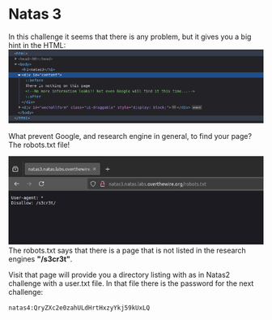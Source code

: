 # Natas 3
In this challenge it seems that there is any problem, but it gives you a big hint in the HTML:
![Screenshot](imgs/natas3_image.png)

What prevent Google, and research engine in general, to find your page?
The robots.txt file!


![Screenshot](imgs/natas3_image2.png)
 The robots.txt says that there is a page that is not listed in the research engines **"/s3cr3t"**.

Visit that page will provide you a directory listing with as in Natas2 challenge with a user.txt file.
In that file there is the password for the next challenge:
```
natas4:QryZXc2e0zahULdHrtHxzyYkj59kUxLQ
```